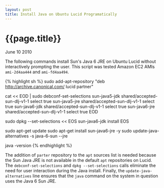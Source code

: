 ```yaml
---
layout: post
title: Install Java on Ubuntu Lucid Programatically 
---
```


# {{page.title}}

<span class="meta">June 10 2010</span>

The following commands install Sun's Java 6 JRE on Ubuntu Lucid without interactively prompting the user. This script was tested Amazon EC2 AMIs `ami-2d4aa444` and `ami-fd4aa494`.

{% highlight sh %}
sudo add-apt-repository "deb http://archive.canonical.com/ lucid partner"

cat << EOD | sudo debconf-set-selections
sun-java5-jdk shared/accepted-sun-dlj-v1-1 select true
sun-java5-jre shared/accepted-sun-dlj-v1-1 select true
sun-java6-jdk shared/accepted-sun-dlj-v1-1 select true
sun-java6-jre shared/accepted-sun-dlj-v1-1 select true
EOD

sudo dpkg --set-selections << EOS
sun-java6-jdk install
EOS

sudo apt-get update
sudo apt-get install sun-java6-jre -y
sudo update-java-alternatives -s java-6-sun --jre

java -version
{% endhighlight %}

The addition of `parter` repository to the `apt` sources list is needed because the Sun Java JRE is not available in the default `apt` repositories on Lucid. The `debconf-set-selections` and `dpkg --set-selections` calls eliminate the need for user interaction during the Java install. Finally, the `update-java-alternatives` line ensures that the `java` command on the system in question uses the Java 6 Sun JRE.
